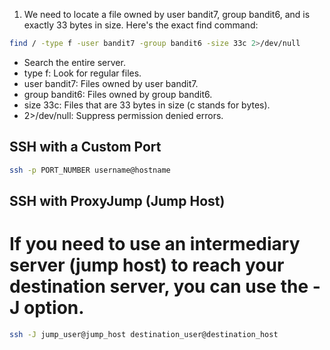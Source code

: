1. We need to locate a file owned by user bandit7, group bandit6, and is exactly 33 bytes in size. Here's the exact find command:

```bash
find / -type f -user bandit7 -group bandit6 -size 33c 2>/dev/null
```

 - Search the entire server.
 - type f: Look for regular files.
 - user bandit7: Files owned by user bandit7.
 - group bandit6: Files owned by group bandit6.
 - size 33c: Files that are 33 bytes in size (c stands for bytes).
 - 2>/dev/null: Suppress permission denied errors.


## SSH with a Custom Port

```bash
ssh -p PORT_NUMBER username@hostname
```
##  SSH with ProxyJump (Jump Host)

# If you need to use an intermediary server (jump host) to reach your destination server, you can use the -J option.

```bash
ssh -J jump_user@jump_host destination_user@destination_host
```